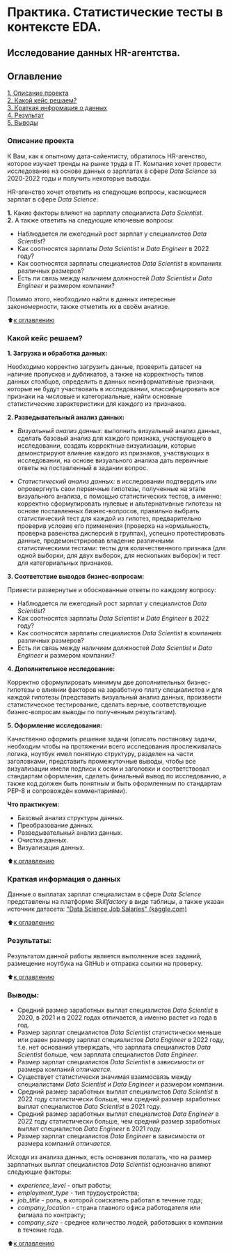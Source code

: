 # Практика. Статистические тесты в контексте EDA.
## Исследование данных HR-агентства.

## Оглавление
[1. Описание проекта](https://github.com/Ekaterina-1989/SF_Data_Science/blob/main/SkillFactory/EDA/EDA-4.%20Статистические%20тесты/Практика.%20Статистические%20тесты%20в%20контексте%20EDA/README.md#Описание-проекта)   
[2. Какой кейс решаем?](https://github.com/Ekaterina-1989/SF_Data_Science/blob/main/SkillFactory/EDA/EDA-4.%20Статистические%20тесты/Практика.%20Статистические%20тесты%20в%20контексте%20EDA/README.md#Какой-кейс-решаем)   
[3. Краткая информация о данных](https://github.com/Ekaterina-1989/SF_Data_Science/blob/main/SkillFactory/EDA/EDA-4.%20Статистические%20тесты/Практика.%20Статистические%20тесты%20в%20контексте%20EDA/README.md#Краткая-информация-о-данных)   
[4. Результат](https://github.com/Ekaterina-1989/SF_Data_Science/blob/main/SkillFactory/EDA/EDA-4.%20Статистические%20тесты/Практика.%20Статистические%20тесты%20в%20контексте%20EDA/README.md#Результат)   
[5. Выводы](https://github.com/Ekaterina-1989/SF_Data_Science/blob/main/SkillFactory/EDA/EDA-4.%20Статистические%20тесты/Практика.%20Статистические%20тесты%20в%20контексте%20EDA/README.md#Выводы)   

### Описание проекта
К Вам, как к опытному дата-сайентисту, обратилось HR-агенство, которое изучает тренды на рынке труда в IT. Компания хочет провести исследование на основе данных о зарплатах в сфере *Data Science* за 2020-2022 годы и получить некоторые выводы.

HR-агенство хочет ответить на следующие вопросы, касающиеся зарплат в сфере *Data Science*:

**1.** Какие факторы влияют на зарплату специалиста *Data Scientist*.   
**2.** А также ответить на следующие ключевые вопросы:   
* Наблюдается ли ежегодный рост зарплат у специалистов *Data Scientist*?
* Как соотносятся зарплаты *Data Scientist* и *Data Engineer* в 2022 году?
* Как соотносятся зарплаты специалистов *Data Scientist* в компаниях различных размеров?
* Есть ли связь между наличием должностей *Data Scientist* и *Data Engineer* и размером компании?

Помимо этого, необходимо найти в данных интересные закономерности, также отметить их в своём анализе.

:arrow_up:[к оглавлению](https://github.com/Ekaterina-1989/SF_Data_Science/blob/main/SkillFactory/EDA/EDA-4.%20Статистические%20тесты/Практика.%20Статистические%20тесты%20в%20контексте%20EDA/README.md#Оглавление)  


### Какой кейс решаем?   
**1. Загрузка и обработка данных:**   

Необходимо корректно загрузить данные, проверить датасет на наличие пропусков и дубликатов, а также на корректность типов данных столбцов, определить в данных неинформативные признаки, которые не будут участвовать в исследовании, классифицировать все признаки на числовые и категориальные, найти основные статистические характеристики для каждого из признаков.

**2. Разведывательный анализ данных:**   

* *Визуальный анализ данных:* выполнить визуальный анализ данных, сделать базовый анализ для каждого признака, участвующего в исследовании, создать корректные визуализации, которые демонстрируют влияние каждого из признаков, участвующих в исследовании, на основе визуального анализа дать первичные ответы на поставленный в задании вопрос.

* *Статистический анализ данных:* в исследовании подтвердить или опровергнуть свои первичные гипотезы, полученные на этапе визуального анализа, с помощью статистических тестов, а именно: корректно сформулировать нулевые и альтернативные гипотезы на основе поставленных бизнес-вопросов, правильно выбрать статистический тест для каждой из гипотез, предварительно проверив условие его применения (проверка на нормальность, проверка равенства дисперсий в группах), успешно протестировать данные, продемонстрировав владение различными статистическими тестами: тесты для количественного признака (для одной выборки, для двух выборок, для нескольких выборок) и тест для категориальных признаков.

**3. Соответствие выводов бизнес-вопросам:**   

Привести развернутые и обоснованные ответы по каждому вопросу:

* Наблюдается ли ежегодный рост зарплат у специалистов *Data Scientist*?
* Как соотносятся зарплаты *Data Scientist* и *Data Engineer* в 2022 году?
* Как соотносятся зарплаты специалистов *Data Scientist* в компаниях различных размеров?
* Есть ли связь между наличием должностей *Data Scientist* и *Data Engineer* и размером компании?

**4. Дополнительное исследование:**   

Корректно сформулировать минимум две дополнительных бизнес-гипотезы о влиянии факторов на заработную плату специалистов и для каждой гипотезы (представить визуальный анализ данных, произвести статистическое тестирование, сделать верные, соответствующие бизнес-вопросам выводы по полученным результатам).

**5. Оформление исследования:**   

Качественно оформить решение задачи (описать постановку задачи, необходим чтобы на протяжении всего исследования прослеживалась логика, ноутбук имел понятную структуру, разделен на части заголовками, представить промежуточные выводы, чтобы все визуализации имели подписи к осям и заголовки и соответствовал стандартам оформления, сделать финальный вывод по исследованию, а также код должен быть понятным и быть оформленным по стандартам PEP-8 и сопровождён комментариями).

**Что практикуем:**   

* Базовый анализ структуры данных.
* Преобразование данных.
* Разведывательный анализ данных.
* Очистка данных.
* Визуализация данных.

:arrow_up:[к оглавлению](https://github.com/Ekaterina-1989/SF_Data_Science/blob/main/SkillFactory/EDA/EDA-4.%20Статистические%20тесты/Практика.%20Статистические%20тесты%20в%20контексте%20EDA/README.md#Оглавление)  


### Краткая информация о данных   
Данные о выплатах зарплат специалистам в сфере *Data Science* представлены на платформе *Skillfactory* в виде таблицы, а также указан источник датасета: ["Data Science Job Salaries" (kaggle.com)](https://www.kaggle.com/datasets/ruchi798/data-science-job-salaries)

:arrow_up:[к оглавлению](https://github.com/Ekaterina-1989/SF_Data_Science/blob/main/SkillFactory/EDA/EDA-4.%20Статистические%20тесты/Практика.%20Статистические%20тесты%20в%20контексте%20EDA/README.md#Оглавление)  


### Результаты:
Результатом данной работы является выполнение всех заданий, размещение ноутбука на GitHub и отправка ссылки на проверку.   

:arrow_up:[к оглавлению](https://github.com/Ekaterina-1989/SF_Data_Science/blob/main/SkillFactory/EDA/EDA-4.%20Статистические%20тесты/Практика.%20Статистические%20тесты%20в%20контексте%20EDA/README.md#Оглавление)  


### Выводы:
* Средний размер заработных выплат специалистов *Data Scientist* в 2020, в 2021 и в 2022 годах отличается, а именно растет из года в год.
* Размер зарплат специалистов *Data Scientist* статистически меньше или равен размеру зарплат специалистов *Data Engineer* в 2022 году, т.е. нет оснований утверждать, что зарплата специалистов *Data Scientist* больше, чем зарплата специалистов *Data Engineer*.
* Размер зарплат специалистов *Data Scientist* в зависимости от размера компаний *отличается*.
* Существует статистически значимая взаимосвязь между специалистами *Data Scientist* и *Data Engineer* и размером компании.
* Средний размер заработных выплат специалистов *Data Scientist* в 2022 году статистически больше, чем средний размер заработных выплат специалистов *Data Scientist* в 2021 году.
* Средний размер заработных выплат специалистов *Data Engineer* в 2022 году статистически больше, чем средний размер заработных выплат специалистов *Data Engineer* в 2021 году.
* Размер зарплат специалистов *Data Engineer* в зависимости от размера компаний *отличается*.

Исходя из анализа данных, есть основания полагать, что на размер зарплатных выплат специалистов *Data Scientist* однозначно влияют следующие факторы:

* *experience_level -* опыт работы;
* *employment_type -* тип трудоустройства;
* *job_title -* роль, в которой соискатель работал в течение года;
* *company_location -* страна главного офиса работодателя или филиала по контракту;
* *company_size -* среднее количество людей, работавших в компании в течение года.

:arrow_up:[к оглавлению](https://github.com/Ekaterina-1989/SF_Data_Science/blob/main/SkillFactory/EDA/EDA-4.%20Статистические%20тесты/Практика.%20Статистические%20тесты%20в%20контексте%20EDA/README.md#Оглавление)  